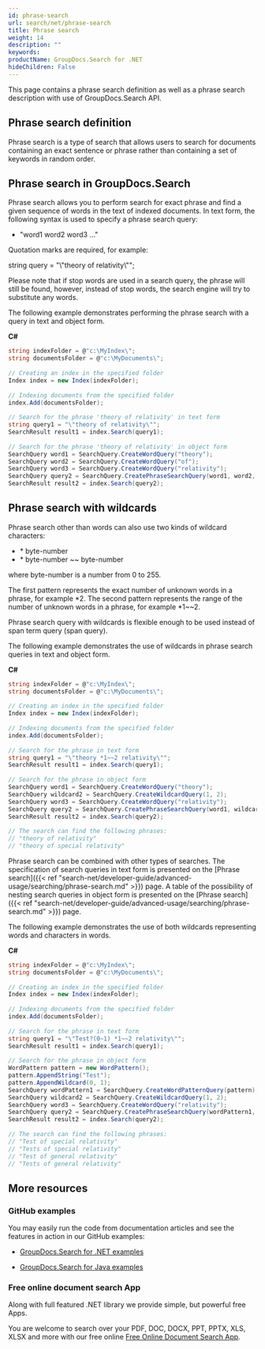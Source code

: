 ```yaml
---
id: phrase-search
url: search/net/phrase-search
title: Phrase search
weight: 14
description: ""
keywords: 
productName: GroupDocs.Search for .NET
hideChildren: False
---
```

This page contains a phrase search definition as well as a phrase search description with use of GroupDocs.Search API.

## Phrase search definition

Phrase search is a type of search that allows users to search for documents containing an exact sentence or phrase rather than containing a set of keywords in random order.

## Phrase search in GroupDocs.Search

Phrase search allows you to perform search for exact phrase and find a given sequence of words in the text of indexed documents. In text form, the following syntax is used to specify a phrase search query:

*   "word1 word2 word3 ..."

Quotation marks are required, for example:

string query = "\\"theory of relativity\\"";

Please note that if stop words are used in a search query, the phrase will still be found, however, instead of stop words, the search engine will try to substitute any words.

The following example demonstrates performing the phrase search with a query in text and object form.

**C#**

```csharp
string indexFolder = @"c:\MyIndex\";
string documentsFolder = @"c:\MyDocuments\";
 
// Creating an index in the specified folder
Index index = new Index(indexFolder);
 
// Indexing documents from the specified folder
index.Add(documentsFolder);
 
// Search for the phrase 'theory of relativity' in text form
string query1 = "\"theory of relativity\"";
SearchResult result1 = index.Search(query1);
 
// Search for the phrase 'theory of relativity' in object form
SearchQuery word1 = SearchQuery.CreateWordQuery("theory");
SearchQuery word2 = SearchQuery.CreateWordQuery("of");
SearchQuery word3 = SearchQuery.CreateWordQuery("relativity");
SearchQuery query2 = SearchQuery.CreatePhraseSearchQuery(word1, word2, word3);
SearchResult result2 = index.Search(query2);
```

## Phrase search with wildcards

Phrase search other than words can also use two kinds of wildcard characters:

*   \* byte-number
*   \* byte-number ~~ byte-number

where byte-number is a number from 0 to 255.

The first pattern represents the exact number of unknown words in a phrase, for example \*2. The second pattern represents the range of the number of unknown words in a phrase, for example \*1~~2.

Phrase search query with wildcards is flexible enough to be used instead of span term query (span query).

The following example demonstrates the use of wildcards in phrase search queries in text and object form.

**C#**

```csharp
string indexFolder = @"c:\MyIndex\";
string documentsFolder = @"c:\MyDocuments\";
 
// Creating an index in the specified folder
Index index = new Index(indexFolder);
 
// Indexing documents from the specified folder
index.Add(documentsFolder);
 
// Search for the phrase in text form
string query1 = "\"theory *1~~2 relativity\"";
SearchResult result1 = index.Search(query1);
 
// Search for the phrase in object form
SearchQuery word1 = SearchQuery.CreateWordQuery("theory");
SearchQuery wildcard2 = SearchQuery.CreateWildcardQuery(1, 2);
SearchQuery word3 = SearchQuery.CreateWordQuery("relativity");
SearchQuery query2 = SearchQuery.CreatePhraseSearchQuery(word1, wildcard2, word3);
SearchResult result2 = index.Search(query2);
 
// The search can find the following phrases:
// "theory of relativity"
// "theory of special relativity"
```

Phrase search can be combined with other types of searches. The specification of search queries in text form is presented on the [Phrase search]({{< ref "search-net/developer-guide/advanced-usage/searching/phrase-search.md" >}}) page. A table of the possibility of nesting search queries in object form is presented on the [Phrase search]({{< ref "search-net/developer-guide/advanced-usage/searching/phrase-search.md" >}}) page.

The following example demonstrates the use of both wildcards representing words and characters in words.

**C#**

```csharp
string indexFolder = @"c:\MyIndex\";
string documentsFolder = @"c:\MyDocuments\";
 
// Creating an index in the specified folder
Index index = new Index(indexFolder);
 
// Indexing documents from the specified folder
index.Add(documentsFolder);
 
// Search for the phrase in text form
string query1 = "\"Test?(0~1) *1~~2 relativity\"";
SearchResult result1 = index.Search(query1);
 
// Search for the phrase in object form
WordPattern pattern = new WordPattern();
pattern.AppendString("Test");
pattern.AppendWildcard(0, 1);
SearchQuery wordPattern1 = SearchQuery.CreateWordPatternQuery(pattern);
SearchQuery wildcard2 = SearchQuery.CreateWildcardQuery(1, 2);
SearchQuery word3 = SearchQuery.CreateWordQuery("relativity");
SearchQuery query2 = SearchQuery.CreatePhraseSearchQuery(wordPattern1, wildcard2, word3);
SearchResult result2 = index.Search(query2);
 
// The search can find the following phrases:
// "Test of special relativity"
// "Tests of special relativity"
// "Test of general relativity"
// "Tests of general relativity"
```

## More resources

### GitHub examples

You may easily run the code from documentation articles and see the features in action in our GitHub examples:

*   [GroupDocs.Search for .NET examples](https://github.com/groupdocs-search/GroupDocs.Search-for-.NET)
    
*   [GroupDocs.Search for Java examples](https://github.com/groupdocs-search/GroupDocs.Search-for-Java)
    

### Free online document search App

Along with full featured .NET library we provide simple, but powerful free Apps.

You are welcome to search over your PDF, DOC, DOCX, PPT, PPTX, XLS, XLSX and more with our free online [Free Online Document Search App](https://products.groupdocs.app/search).

